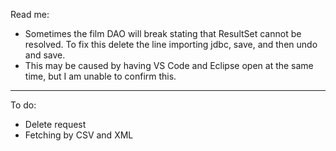 Read me:
- Sometimes the film DAO will break stating that ResultSet cannot be resolved. To fix this delete the line importing jdbc, save, and then undo and save.
 - This may be caused by having VS Code and Eclipse open at the same time, but I am unable to confirm this.
---
To do:
- Delete request
- Fetching by CSV and XML


